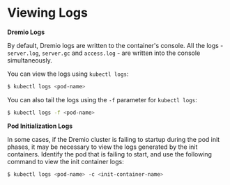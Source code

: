 # Viewing Logs

**Dremio Logs**

By default, Dremio logs are written to the container's console. All the logs - `server.log`, `server.gc` and `access.log` - are written into the console simultaneously.

You can view the logs using `kubectl logs`:

```bash
$ kubectl logs <pod-name>
```

You can also tail the logs using the `-f` parameter for `kubectl logs`:

```bash
$ kubectl logs -f <pod-name>
```

**Pod Initialization Logs**

In some cases, if the Dremio cluster is failing to startup during the pod init phases, it may be necessary to view the logs generated by the init containers. Identify the pod that is failing to start, and use the following command to view the init container logs:

```bash
$ kubectl logs <pod-name> -c <init-container-name>
```

